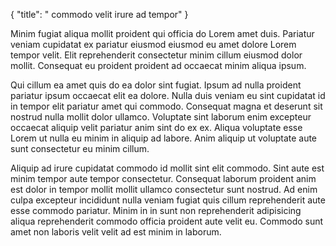 {
  "title": " commodo velit irure ad tempor"
}

Minim fugiat aliqua mollit proident qui officia do Lorem amet duis. Pariatur veniam cupidatat ex pariatur eiusmod eiusmod eu amet dolore Lorem tempor velit. Elit reprehenderit consectetur minim cillum eiusmod dolor mollit. Consequat eu proident proident ad occaecat minim aliqua ipsum.

Qui cillum ea amet quis do ea dolor sint fugiat. Ipsum ad nulla proident pariatur ipsum occaecat elit ea dolore. Nulla duis veniam eu sint cupidatat id in tempor elit pariatur amet qui commodo. Consequat magna et deserunt sit nostrud nulla mollit dolor ullamco. Voluptate sint laborum enim excepteur occaecat aliquip velit pariatur anim sint do ex ex. Aliqua voluptate esse Lorem ut nulla eu minim in aliquip ad labore. Anim aliquip ut voluptate aute sunt consectetur eu minim cillum.

Aliquip ad irure cupidatat commodo id mollit sint elit commodo. Sint aute est minim tempor aute tempor consectetur. Consequat laborum proident anim est dolor in tempor mollit mollit ullamco consectetur sunt nostrud. Ad enim culpa excepteur incididunt nulla veniam fugiat quis cillum reprehenderit aute esse commodo pariatur. Minim in in sunt non reprehenderit adipisicing aliqua reprehenderit commodo officia proident aute velit eu. Commodo sunt amet non laboris velit velit ad est minim in laborum.